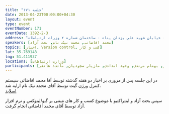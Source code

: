 ```yaml
---
title: "جلسه ۱۷۱"
date: 2013-04-23T00:00:00+04:30
layout: event
type: event
eventNumber: 171
eventDate: 1392-2-3
address: "خیابان ولیعصر - پایین تر از خیابان شهید وحید دستگردی (ظفر) - خیابان شهید علی یزدان پناه - ساختمان شماره ۲ وزرات ارتباطات"
speakers: [محمد افاضاتی, محمد نیک نام, بحث آزاد]
topics: [اخبار, Version control, کسب و کار]
lat: 35.769148
lng: 51.411937
locations: [وزارت ارتباطات]
participants: [حمیدرضا سلیمانی, محمد درویش, محمد افاضاتی, مهدی صالحی, عباس اسماعیلی صومعه, علی قاضی مرادی, علی نارمد, کوشا اسماعیل پور, سید محمد مسعود صدرنژاد, رها فرخی, مریم لاهیجانی, پویا جوان بخت, سعید واتیان, رضا علیزاده مجد, مجتبی سخامنش, امید خسرو جردی, سید محمد حسین سجاد منش, رضا سامعی, محمد جهانگیری, سید مجید عظیمی, سمانه شاه محمدی, محمد رضا کمالی فرد, محمد نبی زاده, عیسی حکمتی زاده, علیرضا باقری, مجتبی نوروزی, علی رستمی ابوسعیدی, ادوین بابومیان, حمید عظیمی, نسترن محمود یار, نازیلا اکبری, محمد نیک نام, زینب مشفق, علی حفاظتی, داریوش نصیر پور, احسان نظامی, رضا پورحسین, محمد علی مقدس زاده, یه انقلابی, صابر راستی کردار, بهنام مرندی, وحید امدادی, مازیار سجودیان, مائده هاتقی]
---
```

در این جلسه پس از مروری بر اخبار دو هفته گذشته توسط آقا محمد افاضاتی سیستم کنترل ورژن گیت توسط آقای محمد نیک نام ارایه شد.  
[اسلاید](/events/presentations/171/git.pdf)  

سپس بحث آزاد و اینتراکتیو با موضوع کسب و کار های مبتنی بر گنو/لینوکس و نرم افزار آزاد توسط آقای محمد افاضاتی انجام گرفت.